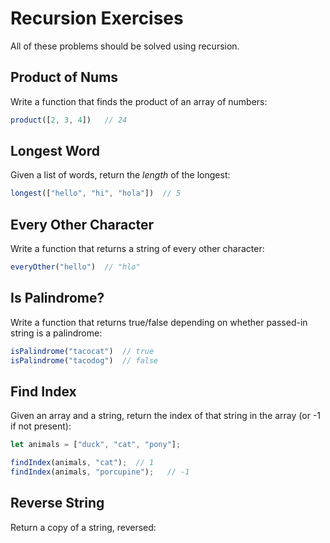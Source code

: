 # ****Recursion Exercises****

All of these problems should be solved using recursion.

## **Product of Nums**

Write a function that finds the product of an array of numbers:

```jsx
product([2, 3, 4])   // 24
```

## **Longest Word**

Given a list of words, return the *length* of the longest:

```jsx
longest(["hello", "hi", "hola"])  // 5
```

## **Every Other Character**

Write a function that returns a string of every other character:

```jsx
everyOther("hello")  // "hlo"
```

## **Is Palindrome?**

Write a function that returns true/false depending on whether passed-in string is a palindrome:

```jsx
isPalindrome("tacocat")  // true
isPalindrome("tacodog")  // false
```

## **Find Index**

Given an array and a string, return the index of that string in the array (or -1 if not present):

```jsx
let animals = ["duck", "cat", "pony"];

findIndex(animals, "cat");  // 1
findIndex(animals, "porcupine");   // -1
```

## **Reverse String**

Return a copy of a string, reversed: